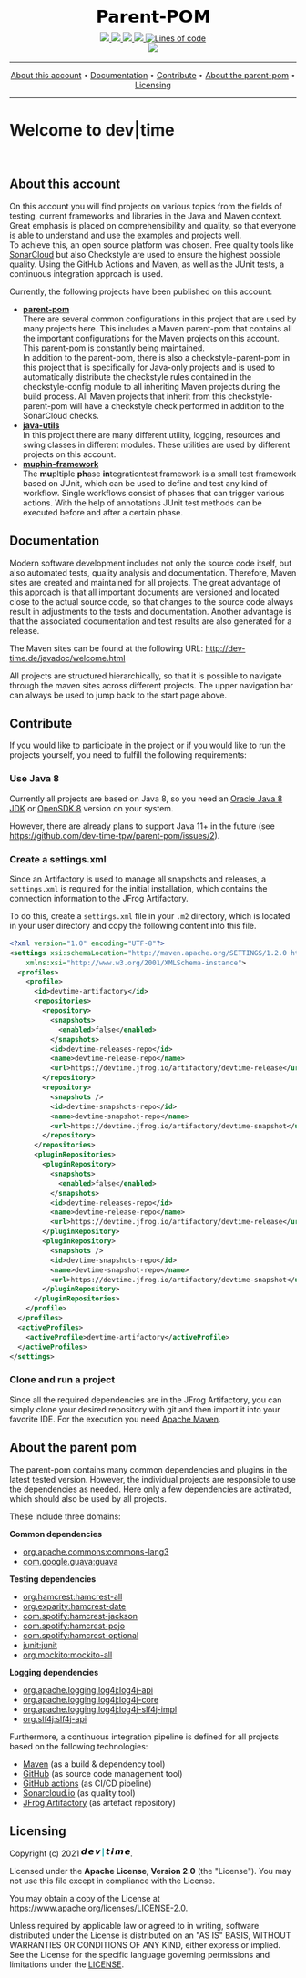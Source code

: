 <p align="center">
  <img src="https://raw.githubusercontent.com/dev-time-tpw/parent-pom/main/images/Parent-POM.png" />
</p>

<p align="center">
<a href="https://github.com/dev-time-tpw/parent-pom/actions/workflows/build-job.yml" title="Build Job">
  <img src="https://img.shields.io/github/workflow/status/dev-time-tpw/parent-pom/Run%20snapshot%20build-job?logo=GitHub&style=plastic" />
</a>
<a href="https://github.com/dev-time-tpw/parent-pom/actions/workflows/quality-job.yml" title="Quality Job">
  <img src="https://img.shields.io/github/workflow/status/dev-time-tpw/parent-pom/Run%20quality%20build-job?label=nightly-build&logo=GitHub&style=plastic" />
</a>
<a href="https://github.com/dev-time-tpw/parent-pom/blob/main/LICENSE" title="License">
  <img src="https://img.shields.io/github/license/dev-time-tpw/parent-pom?logo=GitHub&style=plastic" />
</a>
<a href="https://github.com/dev-time-tpw/parent-pom" title="Last Commit">
  <img src="https://img.shields.io/github/last-commit/dev-time-tpw/parent-pom?logo=GitHub&style=plastic" />
</a>
<a href="https://github.com/dev-time-tpw/parent-pom" title="Lines of code">
  <img alt="Lines of code" src="https://img.shields.io/tokei/lines/github/dev-time-tpw/parent-pom?logo=GitHub&style=plastic" />
</a>
<br />
<a href="https://sonarcloud.io/dashboard?id=devtime_parent-pom" title="Quality Gate">
  <img src="https://img.shields.io/sonar/quality_gate/devtime_parent-pom?logo=SonarCloud&server=https%3A%2F%2Fsonarcloud.io&style=plastic" />
</a>
</p>

<hr />
<p align="center">
    <a href="#about-this-account">About this account</a> • 
    <a href="#documentation">Documentation</a> • 
    <a href="#contribute">Contribute</a> • 
    <a href="#about-the-parent-pom">About the parent-pom</a> • 
    <a href="#licensing">Licensing</a>
</p>
<hr />

# Welcome to dev|time

&nbsp;

<!-- anker for maven site <a name="about-this-account"></a> -->

## About this account

On this account you will find projects on various topics from the fields of testing, current frameworks and libraries 
in the Java and Maven context. Great emphasis is placed on comprehensibility and quality, so that everyone is able to 
understand and use the examples and projects well.<br />
To achieve this, an open source platform was chosen. Free quality tools like [SonarCloud](https://sonarcloud.io/) but also 
Checkstyle are used to ensure the highest possible quality. Using the GitHub Actions and Maven, as well as the JUnit 
tests, a continuous integration approach is used.

Currently, the following projects have been published on this account:

* **<a href="https://github.com/dev-time-tpw/parent-pom">parent-pom</a>**<br />
There are several common configurations in this project that are used by many projects here. This includes a Maven 
parent-pom that contains all the important configurations for the Maven projects on this account. This parent-pom is 
constantly being maintained.<br />
In addition to the parent-pom, there is also a checkstyle-parent-pom in this project that is specifically for Java-only 
projects and is used to automatically distribute the checkstyle rules contained in the checkstyle-config module to all 
inheriting Maven projects during the build process. All Maven projects that inherit from this checkstyle-parent-pom will 
have a checkstyle check performed in addition to the SonarCloud checks.
* **<a href="https://github.com/dev-time-tpw/java-utils">java-utils</a>**<br />
In this project there are many different utility, logging, resources and swing classes in different modules. These 
utilities are used by different projects on this account.
* **<a href="https://github.com/dev-time-tpw/muphin-framework">muphin-framework</a>**<br />
The **mu**pltiple **ph**ase **in**tegrationtest framework is a small test framework based on JUnit, which can be used 
to define and test any kind of workflow. Single workflows consist of phases that can trigger various actions. With the 
help of annotations JUnit test methods can be executed before and after a certain phase.

<!-- anker for maven site <a name="documentation"></a> -->

## Documentation

Modern software development includes not only the source code itself, but also automated tests, quality analysis and 
documentation. Therefore, Maven sites are created and maintained for all projects. The great advantage of this approach 
is that all important documents are versioned and located close to the actual source code, so that changes to the 
source code always result in adjustments to the tests and documentation.
Another advantage is that the associated documentation and test results are also generated for a release.

The Maven sites can be found at the following URL: <a href="http://dev-time.de/javadoc/welcome.html">http://dev-time.de/javadoc/welcome.html</a>

All projects are structured hierarchically, so that it is possible to navigate through the maven sites across different 
projects. The upper navigation bar can always be used to jump back to the start page above.

<!-- anker for maven site <a name="contribute"></a> -->

## Contribute

If you would like to participate in the project or if you would like to run the projects yourself, you need to fulfill the following requirements:

### Use Java 8

Currently all projects are based on Java 8, so you need an <a href="https://www.oracle.com/java/technologies/javase/javase8u211-later-archive-downloads.html">Oracle Java 8 JDK</a> or <a href="https://openjdk.java.net/projects/jdk8/">OpenSDK 8</a> version on your system.

However, there are already plans to support Java 11+ in the future (see https://github.com/dev-time-tpw/parent-pom/issues/2).

### Create a settings.xml

Since an Artifactory is used to manage all snapshots and releases, a `settings.xml` is required for the initial installation, which contains the connection information to the JFrog Artifactory.

To do this, create a `settings.xml` file in your `.m2` directory, which is located in your user directory and copy the following content into this file.

```xml
<?xml version="1.0" encoding="UTF-8"?>
<settings xsi:schemaLocation="http://maven.apache.org/SETTINGS/1.2.0 http://maven.apache.org/xsd/settings-1.2.0.xsd" xmlns="http://maven.apache.org/SETTINGS/1.2.0"
    xmlns:xsi="http://www.w3.org/2001/XMLSchema-instance">
  <profiles>
    <profile>
      <id>devtime-artifactory</id>
      <repositories>
        <repository>
          <snapshots>
            <enabled>false</enabled>
          </snapshots>
          <id>devtime-releases-repo</id>
          <name>devtime-release-repo</name>
          <url>https://devtime.jfrog.io/artifactory/devtime-release</url>
        </repository>
        <repository>
          <snapshots />
          <id>devtime-snapshots-repo</id>
          <name>devtime-snapshot-repo</name>
          <url>https://devtime.jfrog.io/artifactory/devtime-snapshot</url>
        </repository>
      </repositories>
      <pluginRepositories>
        <pluginRepository>
          <snapshots>
            <enabled>false</enabled>
          </snapshots>
          <id>devtime-releases-repo</id>
          <name>devtime-release-repo</name>
          <url>https://devtime.jfrog.io/artifactory/devtime-release</url>
        </pluginRepository>
        <pluginRepository>
          <snapshots />
          <id>devtime-snapshots-repo</id>
          <name>devtime-snapshot-repo</name>
          <url>https://devtime.jfrog.io/artifactory/devtime-snapshot</url>
        </pluginRepository>
      </pluginRepositories>
    </profile>
  </profiles>
  <activeProfiles>
    <activeProfile>devtime-artifactory</activeProfile>
  </activeProfiles>
</settings>
```

### Clone and run a project

Since all the required dependencies are in the JFrog Artifactory, you can simply clone your desired repository with git and then import it into your favorite IDE. For the execution you need <a href="https://maven.apache.org/download.cgi">Apache Maven</a>.

<!-- anker for maven site <a name="about-the-parent-pom"></a> -->

## About the parent pom

The parent-pom contains many common dependencies and plugins in the latest tested version. However, the individual 
projects are responsible to use the dependencies as needed. Here only a few dependencies are activated, which should 
also be used by all projects.

These include three domains:

**Common dependencies**

* <a href="https://commons.apache.org/proper/commons-lang/">org.apache.commons:commons-lang3</a>
* <a href="https://github.com/google/guava">com.google.guava:guava</a>

**Testing dependencies**

* <a href="http://hamcrest.org/JavaHamcrest/distributables">org.hamcrest:hamcrest-all</a>
* <a href="https://github.com/eXparity/hamcrest-date">org.exparity:hamcrest-date</a>
* <a href="https://github.com/spotify/java-hamcrest">com.spotify:hamcrest-jackson</a>
* <a href="https://github.com/spotify/java-hamcrest">com.spotify:hamcrest-pojo</a>
* <a href="https://github.com/spotify/java-hamcrest">com.spotify:hamcrest-optional</a>
* <a href="https://junit.org/junit4/">junit:junit</a>
* <a href="https://site.mockito.org/">org.mockito:mockito-all</a>

**Logging dependencies**

* <a href="https://logging.apache.org/log4j/2.x/">org.apache.logging.log4j:log4j-api</a>
* <a href="https://logging.apache.org/log4j/2.x/">org.apache.logging.log4j:log4j-core</a>
* <a href="https://logging.apache.org/log4j/2.x/">org.apache.logging.log4j:log4j-slf4j-impl</a>
* <a href="http://www.slf4j.org/">org.slf4j:slf4j-api</a>

Furthermore, a continuous integration pipeline is defined for all projects based on the following technologies:

* <a href="https://maven.apache.org/">Maven</a> (as a build & dependency tool)
* <a href="https://github.com/dev-time-tpw">GitHub</a> (as source code management tool)
* <a href="https://docs.github.com/en/free-pro-team@latest/actions">GitHub actions</a> (as CI/CD pipeline)
* <a href="https://sonarcloud.io/organizations/devtime/projects">Sonarcloud.io</a> (as quality tool)
* <a href="https://devtime.jfrog.io/ui/packages">JFrog Artifactory</a> (as artefact repository)

<!-- anker for maven site <a name="licensing"></a> -->

## Licensing

Copyright (c) 2021 <img src="https://raw.githubusercontent.com/dev-time-tpw/parent-pom/main/images/dev-time-86x15.png" />.

Licensed under the **Apache License, Version 2.0** (the "License"). You may not use this file except in compliance with 
the License.

You may obtain a copy of the License at https://www.apache.org/licenses/LICENSE-2.0.

Unless required by applicable law or agreed to in writing, software distributed under the License is distributed on an 
"AS IS" BASIS, WITHOUT WARRANTIES OR CONDITIONS OF ANY KIND, either express or implied. See the License for the specific 
language governing permissions and limitations under the <a href="https://raw.githubusercontent.com/dev-time-tpw/parent-pom/main/LICENSE">LICENSE</a>.